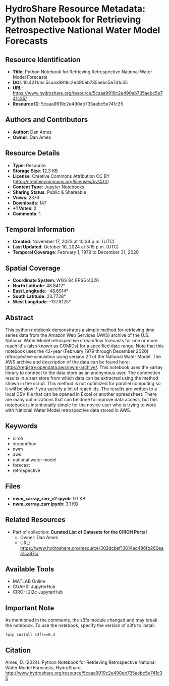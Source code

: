 # HydroShare Resource Metadata: Python Notebook for Retrieving Retrospective National Water Model Forecasts

## Resource Identification
- **Title**: Python Notebook for Retrieving Retrospective National Water Model Forecasts
- **DOI**: 10.4211/hs.5caaa9919c2e490eb735aebc5e741c35
- **URL**: https://www.hydroshare.org/resource/5caaa9919c2e490eb735aebc5e741c35/
- **Resource ID**: 5caaa9919c2e490eb735aebc5e741c35

## Authors and Contributors
- **Author**: Dan Ames
- **Owner**: Dan Ames

## Resource Details
- **Type**: Resource
- **Storage Size**: 12.3 KB
- **License**: Creative Commons Attribution CC BY (http://creativecommons.org/licenses/by/4.0/)
- **Content Type**: Jupyter Notebooks
- **Sharing Status**: Public & Shareable
- **Views**: 2376
- **Downloads**: 147
- **+1 Votes**: 2
- **Comments**: 1

## Temporal Information
- **Created**: November 17, 2023 at 10:34 p.m. (UTC)
- **Last Updated**: October 10, 2024 at 5:15 p.m. (UTC)
- **Temporal Coverage**: February 1, 1979 to December 31, 2020

## Spatial Coverage
- **Coordinate System**: WGS 84 EPSG:4326
- **North Latitude**: 48.8412°
- **East Longitude**: -48.6914°
- **South Latitude**: 23.7728°
- **West Longitude**: -137.8125°

## Abstract
This python notebook demonstrates a simple method for retrieving time series data from the Amazon Web Services (AWS) archive of the U.S. National Water Model retrospective streamflow forecasts for one or more reach id's (also known as COMIDs) for a specified date range. Note that this notebook uses the 42-year (February 1979 through December 2020) retrospective simulation using version 2.1 of the National Water Model. The AWS archive and description of the data can be found here: https://registry.opendata.aws/nwm-archive/. This notebook uses the xarray library to connect to the data store as an anonymous user. The connection results in a zarr store from which data can be extracted using the method shown in the script. This method is not optimized for parallel computing so it will be slow if you specify a lot of reach ids. The results are written to a local CSV file that can be opened in Excel or another spreadsheet. There are many optimizations that can be done to improve data access, but this notebook is intentionally simple for the novice user who is trying to work with National Water Model retrospective data stored in AWS.

## Keywords
- ciroh
- streamflow
- nwm
- aws
- national water model
- forecast
- retrospective

## Files
- **nwm_xarray_zarr_v2.ipynb**: 9.1 KB
- **nwm_xarray_zarr.ipynb**: 3.1 KB

## Related Resources
- Part of collection: **Curated List of Datasets for the CIROH Portal**
  - Owner: Dan Ames
  - URL: https://www.hydroshare.org/resource/302dcbef13614ac486fb260eaa1ca87c/

## Available Tools
- MATLAB Online
- CUAHSI JupyterHub
- CIROH 2i2c JupyterHub

## Important Note
As mentioned in the comments, the s3fs module changed and may break the notebook. To use the notebook, specify the version of s3fs to install:
```
!pip install s3fs==0.4
```

## Citation
Ames, D. (2024). Python Notebook for Retrieving Retrospective National Water Model Forecasts, HydroShare, http://www.hydroshare.org/resource/5caaa9919c2e490eb735aebc5e741c35
